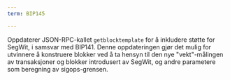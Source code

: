 ```yaml
---
term: BIP145

---
```

Oppdaterer JSON-RPC-kallet `getblocktemplate` for å inkludere støtte for SegWit, i samsvar med BIP141. Denne oppdateringen gjør det mulig for utvinnere å konstruere blokker ved å ta hensyn til den nye "vekt"-målingen av transaksjoner og blokker introdusert av SegWit, og andre parametere som beregning av sigops-grensen.
